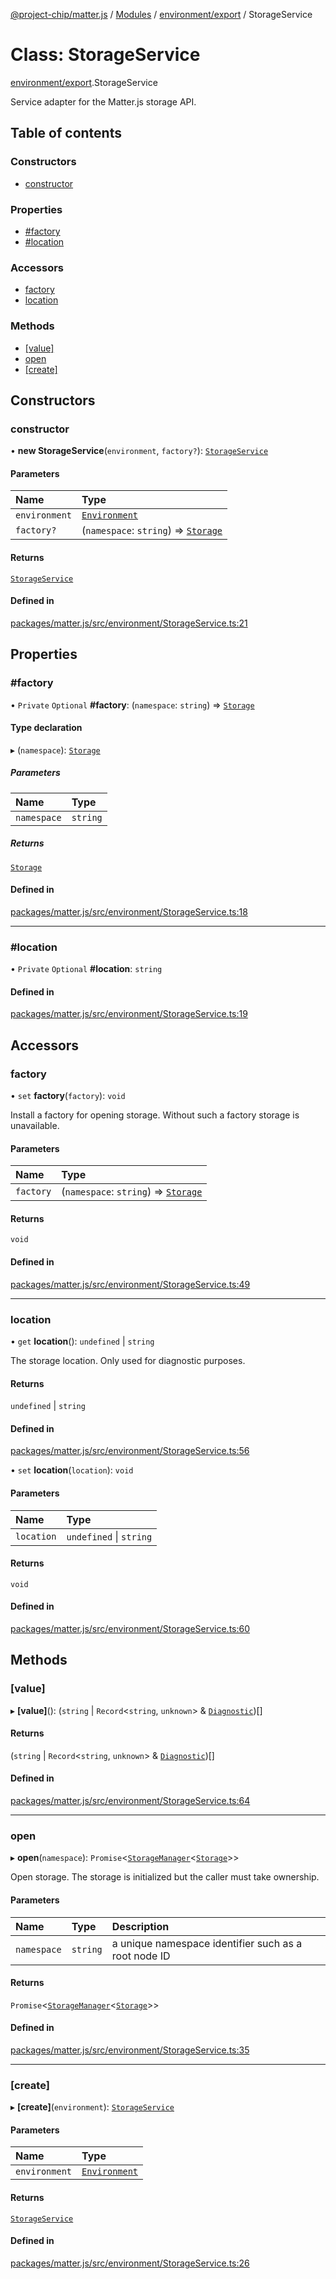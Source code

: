 [@project-chip/matter.js](../README.md) / [Modules](../modules.md) / [environment/export](../modules/environment_export.md) / StorageService

# Class: StorageService

[environment/export](../modules/environment_export.md).StorageService

Service adapter for the Matter.js storage API.

## Table of contents

### Constructors

- [constructor](environment_export.StorageService.md#constructor)

### Properties

- [#factory](environment_export.StorageService.md##factory)
- [#location](environment_export.StorageService.md##location)

### Accessors

- [factory](environment_export.StorageService.md#factory)
- [location](environment_export.StorageService.md#location)

### Methods

- [[value]](environment_export.StorageService.md#[value])
- [open](environment_export.StorageService.md#open)
- [[create]](environment_export.StorageService.md#[create])

## Constructors

### constructor

• **new StorageService**(`environment`, `factory?`): [`StorageService`](environment_export.StorageService.md)

#### Parameters

| Name | Type |
| :------ | :------ |
| `environment` | [`Environment`](environment_export.Environment.md) |
| `factory?` | (`namespace`: `string`) => [`Storage`](../interfaces/storage_export.Storage.md) |

#### Returns

[`StorageService`](environment_export.StorageService.md)

#### Defined in

[packages/matter.js/src/environment/StorageService.ts:21](https://github.com/project-chip/matter.js/blob/2d9f2165d2672864fda3496a6d0d5f93597f82c6/packages/matter.js/src/environment/StorageService.ts#L21)

## Properties

### #factory

• `Private` `Optional` **#factory**: (`namespace`: `string`) => [`Storage`](../interfaces/storage_export.Storage.md)

#### Type declaration

▸ (`namespace`): [`Storage`](../interfaces/storage_export.Storage.md)

##### Parameters

| Name | Type |
| :------ | :------ |
| `namespace` | `string` |

##### Returns

[`Storage`](../interfaces/storage_export.Storage.md)

#### Defined in

[packages/matter.js/src/environment/StorageService.ts:18](https://github.com/project-chip/matter.js/blob/2d9f2165d2672864fda3496a6d0d5f93597f82c6/packages/matter.js/src/environment/StorageService.ts#L18)

___

### #location

• `Private` `Optional` **#location**: `string`

#### Defined in

[packages/matter.js/src/environment/StorageService.ts:19](https://github.com/project-chip/matter.js/blob/2d9f2165d2672864fda3496a6d0d5f93597f82c6/packages/matter.js/src/environment/StorageService.ts#L19)

## Accessors

### factory

• `set` **factory**(`factory`): `void`

Install a factory for opening storage.  Without such a factory storage is unavailable.

#### Parameters

| Name | Type |
| :------ | :------ |
| `factory` | (`namespace`: `string`) => [`Storage`](../interfaces/storage_export.Storage.md) |

#### Returns

`void`

#### Defined in

[packages/matter.js/src/environment/StorageService.ts:49](https://github.com/project-chip/matter.js/blob/2d9f2165d2672864fda3496a6d0d5f93597f82c6/packages/matter.js/src/environment/StorageService.ts#L49)

___

### location

• `get` **location**(): `undefined` \| `string`

The storage location.  Only used for diagnostic purposes.

#### Returns

`undefined` \| `string`

#### Defined in

[packages/matter.js/src/environment/StorageService.ts:56](https://github.com/project-chip/matter.js/blob/2d9f2165d2672864fda3496a6d0d5f93597f82c6/packages/matter.js/src/environment/StorageService.ts#L56)

• `set` **location**(`location`): `void`

#### Parameters

| Name | Type |
| :------ | :------ |
| `location` | `undefined` \| `string` |

#### Returns

`void`

#### Defined in

[packages/matter.js/src/environment/StorageService.ts:60](https://github.com/project-chip/matter.js/blob/2d9f2165d2672864fda3496a6d0d5f93597f82c6/packages/matter.js/src/environment/StorageService.ts#L60)

## Methods

### [value]

▸ **[value]**(): (`string` \| `Record`\<`string`, `unknown`\> & [`Diagnostic`](../interfaces/log_export.Diagnostic-1.md))[]

#### Returns

(`string` \| `Record`\<`string`, `unknown`\> & [`Diagnostic`](../interfaces/log_export.Diagnostic-1.md))[]

#### Defined in

[packages/matter.js/src/environment/StorageService.ts:64](https://github.com/project-chip/matter.js/blob/2d9f2165d2672864fda3496a6d0d5f93597f82c6/packages/matter.js/src/environment/StorageService.ts#L64)

___

### open

▸ **open**(`namespace`): `Promise`\<[`StorageManager`](storage_export.StorageManager.md)\<[`Storage`](../interfaces/storage_export.Storage.md)\>\>

Open storage.  The storage is initialized but the caller must take ownership.

#### Parameters

| Name | Type | Description |
| :------ | :------ | :------ |
| `namespace` | `string` | a unique namespace identifier such as a root node ID |

#### Returns

`Promise`\<[`StorageManager`](storage_export.StorageManager.md)\<[`Storage`](../interfaces/storage_export.Storage.md)\>\>

#### Defined in

[packages/matter.js/src/environment/StorageService.ts:35](https://github.com/project-chip/matter.js/blob/2d9f2165d2672864fda3496a6d0d5f93597f82c6/packages/matter.js/src/environment/StorageService.ts#L35)

___

### [create]

▸ **[create]**(`environment`): [`StorageService`](environment_export.StorageService.md)

#### Parameters

| Name | Type |
| :------ | :------ |
| `environment` | [`Environment`](environment_export.Environment.md) |

#### Returns

[`StorageService`](environment_export.StorageService.md)

#### Defined in

[packages/matter.js/src/environment/StorageService.ts:26](https://github.com/project-chip/matter.js/blob/2d9f2165d2672864fda3496a6d0d5f93597f82c6/packages/matter.js/src/environment/StorageService.ts#L26)
